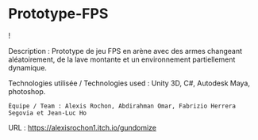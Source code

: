 # Prototype-FPS

!

Description : Prototype de jeu FPS en arène avec des armes changeant aléatoirement, de la lave montante et un environnement partiellement dynamique.

Technologies utilisée / Technologies used : Unity 3D, C#, Autodesk Maya, photoshop.

    Équipe / Team : Alexis Rochon, Abdirahman Omar, Fabrizio Herrera Segovia et Jean-Luc Ho
   
URL : https://alexisrochon1.itch.io/gundomize
